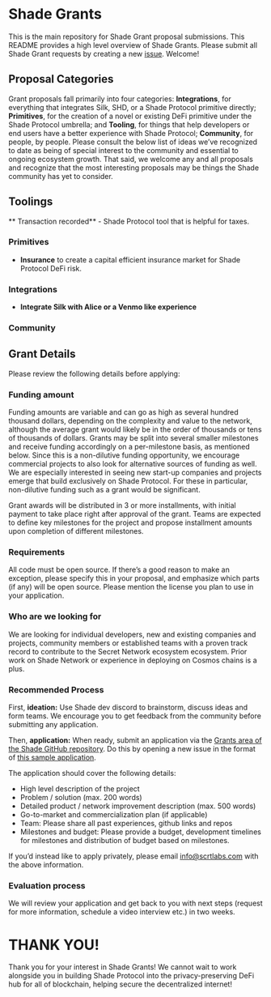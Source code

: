 # Shade Grants
This is the main repository for Shade Grant proposal submissions. This README provides a high level overview of Shade Grants. Please submit all Shade Grant requests by creating a new [issue](https://github.com/securesecrets/ShadeGrants/issues). Welcome!

## Proposal Categories
Grant proposals fall primarily into four categories: **Integrations**, for everything that integrates Silk, SHD, or a Shade Protocol primitive directly; **Primitives**, for the creation of a novel or existing DeFi primitive under the Shade Protocol umbrella; and **Tooling**, for things that help developers or end users have a better experience with Shade Protocol; **Community**, for people, by people. Please consult the below list of ideas we’ve recognized to date as being of special interest to the community and essential to ongoing ecosystem growth. That said, we welcome any and all proposals and recognize that the most interesting proposals may be things the Shade community has yet to consider.

## Toolings
** Transaction recorded** -  Shade Protocol tool that is helpful for taxes.

### Primitives
* **Insurance** to create a capital efficient insurance market for Shade Protocol DeFi risk.

### Integrations
* **Integrate Silk with Alice or a Venmo like experience**

### Community 

## Grant Details
Please review the following details before applying:

### Funding amount
Funding amounts are variable and can go as high as several hundred thousand dollars, depending on the complexity and value to the network, although the average grant would likely be in the order of thousands or tens of thousands of dollars. Grants may be split into several smaller milestones and receive funding accordingly on a per-milestone basis, as mentioned below. Since this is a non-dilutive funding opportunity, we encourage commercial projects to also look for alternative sources of funding as well. We are especially interested in seeing new start-up companies and projects emerge that build exclusively on Shade Protocol. For these in particular, non-dilutive funding such as a grant would be significant.

Grant awards will be distributed in 3 or more installments, with initial payment to take place right after approval of the grant. Teams are expected to define key milestones for the project and propose installment amounts upon completion of different milestones.

### Requirements
All code must be open source. If there’s a good reason to make an exception, please specify this in your proposal, and emphasize which parts (if any) will be open source. Please mention the license you plan to use in your application.

### Who are we looking for
We are looking for individual developers, new and existing companies and projects, community members or established teams with a proven track record to contribute to the Secret Network ecosystem ecosystem. Prior work on Shade Network or experience in deploying on Cosmos chains is a plus. 

### Recommended Process
First, **ideation:** Use Shade dev discord to brainstorm, discuss ideas and form teams. We encourage you to get feedback from the community before submitting any application.

Then, **application:** When ready, submit an application via the [Grants area of the Shade GitHub repository](https://github.com/securesecrets/ShadeGrants/issues). Do this by opening a new issue in the format of [this sample application](https://github.com/ShadeFoundation/Grants/blob/main/Sample%20grant%20application).

The application should cover the following details:

* High level description of the project
* Problem / solution (max. 200 words)
* Detailed product / network improvement description (max. 500 words)
* Go-to-market and commercialization plan (if applicable)
* Team: Please share all past experiences, github links and repos
* Milestones and budget: Please provide a budget, development timelines for milestones and distribution of budget based on milestones.

If you’d instead like to apply privately, please email info@scrtlabs.com with the above information.

### Evaluation process
We will review your application and get back to you with next steps (request for more information, schedule a video interview etc.) in two weeks.

# THANK YOU!
Thank you for your interest in Shade Grants! We cannot wait to work alongside you in building Shade Protocol into the privacy-preserving DeFi hub for all  of blockchain, helping secure the decentralized internet!


